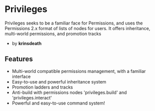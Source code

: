 Privileges
===
Privileges seeks to be a familiar face for Permissions, and uses the Permissions 2.x format of lists of nodes for users. It offers inheritance, multi-world permissions, and promotion tracks

*   by **krinsdeath**

Features
---
*   Multi-world compatible permissions management, with a familiar interface
*   Easy-to-use and powerful inheritance system
*   Promotion ladders and tracks
*   Anti-build with permissions nodes 'privileges.build' and 'privileges.interact'
*   Powerful and easy-to-use command system!